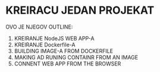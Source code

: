 # KREIRACU JEDAN PROJEKAT

OVO JE NJEGOV OUTLINE:

1. KREIRANJE NodeJS WEB APP-A
2. KREIRANJE Dockerfile-A
3. BUILDING IMAGE-A FROM DOCKERFILE
4. MAKING AD RUNING CONTAINR FROM AN IMAGE
5. CONNENT WEB APP FROM THE BROWSER


